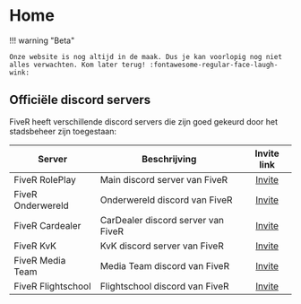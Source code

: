 # Home

!!! warning "Beta"

    Onze website is nog altijd in de maak. Dus je kan voorlopig nog niet alles verwachten. Kom later terug! :fontawesome-regular-face-laugh-wink:

## Officiële discord servers

FiveR heeft verschillende discord servers die zijn goed gekeurd door het stadsbeheer zijn toegestaan:

| Server | Beschrijving | Invite link |
|---|---|:---:|
|FiveR RolePlay| Main discord server van FiveR | [Invite](https://discord.gg/fivernl) |
|FiveR Onderwereld| Onderwereld discord van FiveR | [Invite](https://discord.gg/fiver-officiele-gangs-924636796191657984) |
|FiveR Cardealer| CarDealer discord server van FiveR | [Invite](https://discord.gg/nnFj9gtzNb) |
|FiveR KvK| KvK discord server van FiveR | [Invite](https://discord.gg/axa3MgQCmc) |
|FiveR Media Team| Media Team discord van FiveR | [Invite](https://discord.gg/bu5QXYE86q) |
|FiveR Flightschool| Flightschool discord van FiveR | [Invite](https://discord.gg/EagWKKEMz6) |
